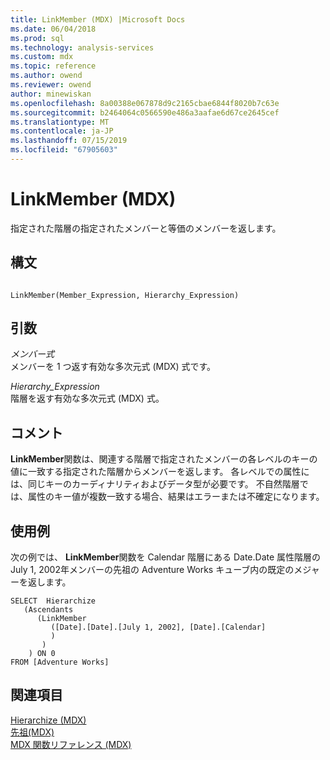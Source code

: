 ```yaml
---
title: LinkMember (MDX) |Microsoft Docs
ms.date: 06/04/2018
ms.prod: sql
ms.technology: analysis-services
ms.custom: mdx
ms.topic: reference
ms.author: owend
ms.reviewer: owend
author: minewiskan
ms.openlocfilehash: 8a00388e067878d9c2165cbae6844f8020b7c63e
ms.sourcegitcommit: b2464064c0566590e486a3aafae6d67ce2645cef
ms.translationtype: MT
ms.contentlocale: ja-JP
ms.lasthandoff: 07/15/2019
ms.locfileid: "67905603"
---
```

# <a name="linkmember-mdx"></a>LinkMember (MDX)


  指定された階層の指定されたメンバーと等価のメンバーを返します。  
  
## <a name="syntax"></a>構文  
  
```  
  
LinkMember(Member_Expression, Hierarchy_Expression)   
```  
  
## <a name="arguments"></a>引数  
 *メンバー式*  
 メンバーを 1 つ返す有効な多次元式 (MDX) 式です。  
  
 *Hierarchy_Expression*  
 階層を返す有効な多次元式 (MDX) 式。  
  
## <a name="remarks"></a>コメント  
 **LinkMember**関数は、関連する階層で指定されたメンバーの各レベルのキーの値に一致する指定された階層からメンバーを返します。 各レベルでの属性には、同じキーのカーディナリティおよびデータ型が必要です。 不自然階層では、属性のキー値が複数一致する場合、結果はエラーまたは不確定になります。  
  
## <a name="examples"></a>使用例  
 次の例では、 **LinkMember**関数を Calendar 階層にある Date.Date 属性階層の July 1, 2002年メンバーの先祖の Adventure Works キューブ内の既定のメジャーを返します。  
  
```  
SELECT  Hierarchize  
   (Ascendants   
      (LinkMember   
         ([Date].[Date].[July 1, 2002], [Date].[Calendar]  
         )  
       )  
    ) ON 0  
FROM [Adventure Works]  
```  
  
## <a name="see-also"></a>関連項目  
 [Hierarchize &#40;MDX&#41;](../mdx/hierarchize-mdx.md)   
 [先祖&#40;MDX&#41;](../mdx/ascendants-mdx.md)   
 [MDX 関数リファレンス &#40;MDX&#41;](../mdx/mdx-function-reference-mdx.md)  
  
  
